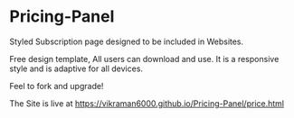 # Pricing-Panel

Styled Subscription page designed to be included in Websites.

Free design template, All users can download and use.
It is a responsive style and is adaptive for all devices.

Feel to fork and upgrade!

The Site is live at https://vikraman6000.github.io/Pricing-Panel/price.html

